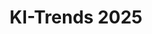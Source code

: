 ---
layout: default
title: "KI-Trends 2025"
permalink: /ki-trends-2025/
nav: true
nav_section: "Zukunft & Trends"
nav_order: 40
summary: "Ein Ausblick auf die zukünftige Entwicklung und gesellschaftlichen Auswirkungen von KI-Systemen."
show_on_home: true
---
